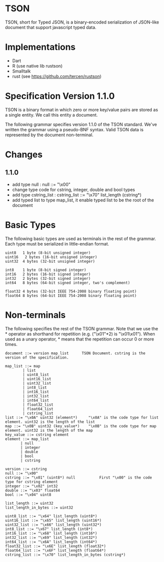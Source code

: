 # TSON

TSON, short for Typed JSON, is a binary-encoded serialization of JSON-like document that support javascript typed data.

# Implementations

- Dart
- R (use native lib rustson)
- Smalltalk
- rust (see https://github.com/tercen/rustson)

# Specification Version 1.1.0

TSON is a binary format in which zero or more key/value pairs are stored as a single entity. We call this entity a document.

The following grammar specifies version 1.1.0 of the TSON standard.
We've written the grammar using a pseudo-BNF syntax.
Valid TSON data is represented by the document non-terminal.

# Changes
## 1.1.0
- add type null : null ::= "\x00"
- change type code for cstring, integer, double and bool types
- add type cstring_list : cstring_list ::= "\x70" list_length (cstring*)
- add typed list to type map_list, it enable typed list to be the root of the document

# Basic Types

The following basic types are used as terminals in the rest of the grammar.
Each type must be serialized in little-endian format.

```
uint8	1 byte (8-bit unsigned integer)
uint16   2 bytes (16-bit unsigned integer)
uint32	4 bytes (32-bit unsigned integer)

int8	1 byte (8-bit signed integer)
int16   2 bytes (16-bit signed integer)
int32   2 bytes (32-bit signed integer)
int64	8 bytes (64-bit signed integer, two's complement)

float32	4 bytes (32-bit IEEE 754-2008 binary floating point)
float64	8 bytes (64-bit IEEE 754-2008 binary floating point)
```

# Non-terminals

The following specifies the rest of the TSON grammar.
Note that we use the * operator as shorthand for repetition (e.g. ("\x01"*2) is "\x01\x01").
When used as a unary operator, * means that the repetition can occur 0 or more times.

```
document ::= version map_list      TSON Document. cstring is the version of the specification.

map_list ::= map 
        | list 
        | uint8_list 
        | uint16_list 
        | uint32_list 
        | int8_list 
        | int16_list 
        | int32_list 
        | int64_list
        | float32_list 
        | float64_list 
        | cstring_list
list ::= "\x0A" uint32 (element*)     "\x0A" is the code type for list element. uint32 is the length of the list
map ::= "\x0B" uint32 (key_value*)    "\x0B" is the code type for map element. uint32 is the length of the map
key_value ::= cstring element
element ::= map_list
	   | null 
       | integer
       | double
       | bool
       | cstring 

version ::= cstring
null ::= "\x00"
cstring	::= "\x01" (uint8*) null           First "\x00" is the code type for cstring element
integer ::= "\x02" int32
double ::= "\x03" float64
bool ::= "\x04" uint8

list_length ::= uint32
list_length_in_bytes ::= uint32
 
uint8_list ::= "\x64" list_length (uint8*)
uint16_list ::= "\x65" list_length (uint16*)
uint32_list ::= "\x66" list_length (uint32*)
int8_list ::= "\x67" list_length (int8*)
int16_list ::= "\x68" list_length (int16*)
int32_list ::= "\x69" list_length (int32*)
int64_list ::= "\x6A" list_length (int64*)
float32_list ::= "\x6E" list_length (float32*)
float64_list ::= "\x6F" list_length (float64*)
cstring_list ::= "\x70" list_length_in_bytes (cstring*)
```
